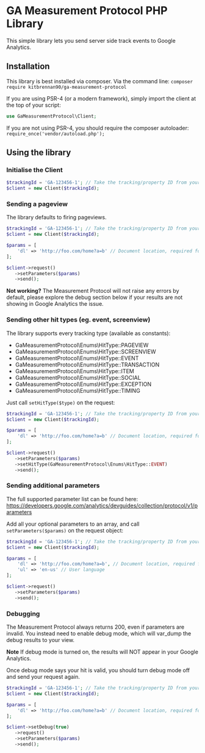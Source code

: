 # GA Measurement Protocol PHP Library

This simple library lets you send server side track events to Google Analytics.

## Installation

This library is best installed via composer. Via the command line: `composer require kitbrennan90/ga-measurement-protocol`

If you are using PSR-4 (or a modern framework), simply import the client at the top of your script:
```php
use GaMeasurementProtocol\Client;
```

If you are not using PSR-4, you should require the composer autoloader: `require_once('vendor/autoload.php');`

## Using the library

### Initialise the Client

```php
$trackingId = 'GA-123456-1'; // Take the tracking/property ID from your Google Analytics account
$client = new Client($trackingId);
```

### Sending a pageview

The library defaults to firing pageviews.

```php
$trackingId = 'GA-123456-1'; // Take the tracking/property ID from your Google Analytics account
$client = new Client($trackingId);

$params = [
    'dl' => 'http://foo.com/home?a=b' // Document location, required for a 'pageview' type
];

$client->request()
   ->setParameters($params)
   ->send();
```

__Not working?__ The Measurement Protocol will not raise any errors by default, please explore the debug section below 
if your results are not showing in Google Analytics the issue.

### Sending other hit types (eg. event, screenview)

The library supports every tracking type (available as constants):

* GaMeasurementProtocol\Enums\HitType::PAGEVIEW
* GaMeasurementProtocol\Enums\HitType::SCREENVIEW
* GaMeasurementProtocol\Enums\HitType::EVENT
* GaMeasurementProtocol\Enums\HitType::TRANSACTION
* GaMeasurementProtocol\Enums\HitType::ITEM
* GaMeasurementProtocol\Enums\HitType::SOCIAL
* GaMeasurementProtocol\Enums\HitType::EXCEPTION
* GaMeasurementProtocol\Enums\HitType::TIMING 

Just call `setHitType($type)` on the request:

```php
$trackingId = 'GA-123456-1'; // Take the tracking/property ID from your Google Analytics account
$client = new Client($trackingId);

$params = [
    'dl' => 'http://foo.com/home?a=b' // Document location, required for a 'pageview' type
];

$client->request()
   ->setParameters($params)
   ->setHitType(GaMeasurementProtocol\Enums\HitType::EVENT)
   ->send();
```

### Sending additional parameters

The full supported parameter list can be found here: https://developers.google.com/analytics/devguides/collection/protocol/v1/parameters

Add all your optional parameters to an array, and call `setParameters($params)` on the request object: 

```php
$trackingId = 'GA-123456-1'; // Take the tracking/property ID from your Google Analytics account
$client = new Client($trackingId);

$params = [
    'dl' => 'http://foo.com/home?a=b', // Document location, required for a 'pageview' type
    'ul' => 'en-us' // User language
];

$client->request()
   ->setParameters($params)
   ->send();
```

### Debugging

The Measurement Protocol always returns 200, even if parameters are invalid. You instead need to enable debug mode, which 
will var_dump the debug results to your view.

__Note__ If debug mode is turned on, the results will NOT appear in your Google Analytics.

Once debug mode says your hit is valid, you should turn debug mode off and send your request again.

```php
$trackingId = 'GA-123456-1'; // Take the tracking/property ID from your Google Analytics account
$client = new Client($trackingId);

$params = [
    'dl' => 'http://foo.com/home?a=b' // Document location, required for a 'pageview' type
];

$client->setDebug(true)
   ->request()
   ->setParameters($params)
   ->send();
```
